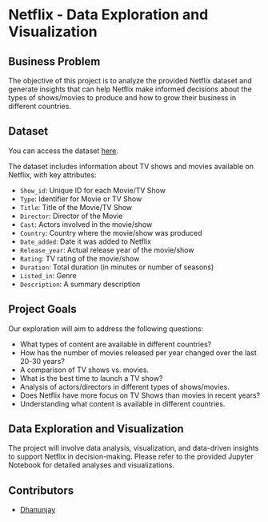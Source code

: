 # Netflix - Data Exploration and Visualization

## Business Problem

The objective of this project is to analyze the provided Netflix dataset and generate insights that can help Netflix make informed decisions about the types of shows/movies to produce and how to grow their business in different countries.

## Dataset

You can access the dataset [here](https://d2beiqkhq929f0.cloudfront.net/public_assets/assets/000/000/940/original/netflix.csv).


The dataset includes information about TV shows and movies available on Netflix, with key attributes:

- `Show_id`: Unique ID for each Movie/TV Show
- `Type`: Identifier for Movie or TV Show
- `Title`: Title of the Movie/TV Show
- `Director`: Director of the Movie
- `Cast`: Actors involved in the movie/show
- `Country`: Country where the movie/show was produced
- `Date_added`: Date it was added to Netflix
- `Release_year`: Actual release year of the movie/show
- `Rating`: TV rating of the movie/show
- `Duration`: Total duration (in minutes or number of seasons)
- `Listed_in`: Genre
- `Description`: A summary description

## Project Goals

Our exploration will aim to address the following questions:

- What types of content are available in different countries?
- How has the number of movies released per year changed over the last 20-30 years?
- A comparison of TV shows vs. movies.
- What is the best time to launch a TV show?
- Analysis of actors/directors in different types of shows/movies.
- Does Netflix have more focus on TV Shows than movies in recent years?
- Understanding what content is available in different countries.

## Data Exploration and Visualization

The project will involve data analysis, visualization, and data-driven insights to support Netflix in decision-making. Please refer to the provided Jupyter Notebook for detailed analyses and visualizations.

## Contributors

- [Dhanunjay](https://github.com/Dhanunjayaluri)


